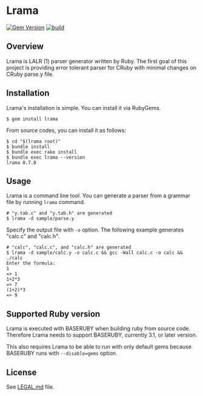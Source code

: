 # Lrama

[![Gem Version](https://badge.fury.io/rb/lrama.svg)](https://badge.fury.io/rb/lrama)
[![build](https://github.com/ruby/lrama/actions/workflows/test.yaml/badge.svg)](https://github.com/ruby/lrama/actions/workflows/test.yaml)


## Overview

Lrama is LALR (1) parser generator written by Ruby. The first goal of this project is providing error tolerant parser for CRuby with minimal changes on CRuby parse.y file.

## Installation

Lrama's installation is simple. You can install it via RubyGems.

```shell
$ gem install lrama
```

From source codes, you can install it as follows:

```shell
$ cd "$(lrama root)"
$ bundle install
$ bundle exec rake install
$ bundle exec lrama --version
lrama 0.7.0
```
## Usage

Lrama is a command line tool. You can generate a parser from a grammar file by running `lrama` command.

```shell
# "y.tab.c" and "y.tab.h" are generated
$ lrama -d sample/parse.y
```
Specify the output file with `-o` option. The following example generates "calc.c" and "calc.h".

```shell
# "calc", "calc.c", and "calc.h" are generated
$ lrama -d sample/calc.y -o calc.c && gcc -Wall calc.c -o calc && ./calc
Enter the formula:
1
=> 1
1+2*3
=> 7
(1+2)*3
=> 9
```

## Supported Ruby version

Lrama is executed with BASERUBY when building ruby from source code. Therefore Lrama needs to support BASERUBY, currently 3.1, or later version.

This also requires Lrama to be able to run with only default gems because BASERUBY runs with `--disable=gems` option.

## License

See [LEGAL.md](https://github.com/ruby/lrama/blob/master/LEGAL.md) file.
